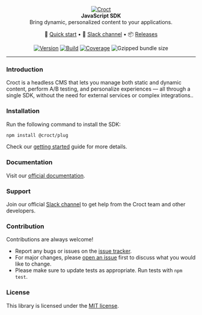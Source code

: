 <p align="center">
  <a href="https://croct" target="_blank">
    <picture>
      <source media="(prefers-color-scheme: dark)" srcset="https://github.com/user-attachments/assets/52c84959-8d2c-47e8-83fb-3025bdfc3471">
      <source media="(prefers-color-scheme: light)" srcset="https://github.com/user-attachments/assets/f75c570b-da34-461e-b068-2eded91b6edc">
      <img alt="Croct" src="https://github.com/user-attachments/assets/f75c570b-da34-461e-b068-2eded91b6edc">
    </picture>
  </a>
  <br/>
  <strong>JavaScript SDK</strong><br/>
  Bring dynamic, personalized content to your applications.
</p>
<p align="center">
    📘&nbsp;<a href="https://croct.com/reference/sdk/javascript/installation">Quick start</a>
    • 💬&nbsp;<a href="https://croct.link/community">Slack channel</a>
    • 📦&nbsp;<a href="https://github.com/croct-tech/plug-js/releases">Releases</a>
</p>
<p align="center">
    <a href="https://www.npmjs.com/package/@croct/plug"><img alt="Version" src="https://img.shields.io/npm/v/@croct/plug"/></a>
    <a href="https://github.com/croct-tech/plug-js/actions/workflows/library-validations.yaml"><img alt="Build" src="https://github.com/croct-tech/plug-js/actions/workflows/library-validations.yaml/badge.svg?branch=master"/></a>
    <a href="https://codeclimate.com/repos/5e7251a86589d75edf000f9e/test_coverage"><img alt="Coverage" src="https://api.codeclimate.com/v1/badges/2288af031dccbec256d9/test_coverage"/></a>
    <img alt="Gzipped bundle size" src="https://img.badgesize.io/https:/cdn.croct.io/js/v1/lib/plug.js?style=flat&compression=gzip" />
</p>

<hr/>

### Introduction

Croct is a headless CMS that lets you manage both static and dynamic content, perform A/B testing, and personalize experiences — all through a single SDK, without the need for external services or complex integrations..

### Installation

Run the following command to install the SDK:

```sh
npm install @croct/plug
```
Check our [getting started](https://croct.com/reference/sdk/javascript/installation) guide for more details.

### Documentation

Visit our [official documentation](https://croct.com/reference/sdk/javascript/installation).

### Support

Join our official [Slack channel](https://croct.link/community) to get help from the Croct team and other developers.

### Contribution

Contributions are always welcome! 

- Report any bugs or issues on the [issue tracker](https://github.com/croct-tech/plug-js/issues).
- For major changes, please [open an issue](https://github.com/croct-tech/plug-js/issues) first to discuss what you would like to change.
- Please make sure to update tests as appropriate. Run tests with `npm test`.

### License

This library is licensed under the [MIT license](LICENSE).

